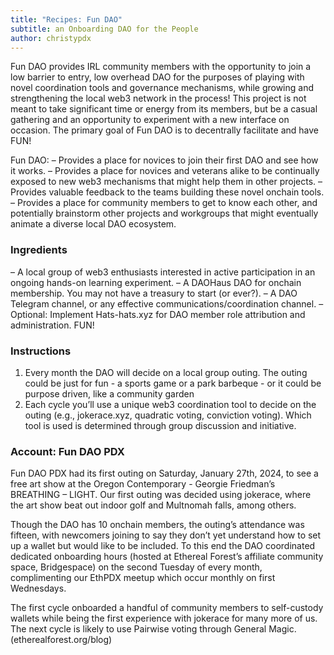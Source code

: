 ```yaml
---
title: "Recipes: Fun DAO"
subtitle: an Onboarding DAO for the People
author: christypdx
---
```

Fun DAO provides IRL community members with the opportunity to join a low barrier to entry, low overhead DAO for the purposes of playing with novel coordination tools and governance mechanisms, while growing and strengthening the local web3 network in the process! This project is not meant to take significant time or energy from its members, but be a casual gathering and an opportunity to experiment with a new interface on occasion. The primary goal of Fun DAO is to decentrally facilitate and have FUN!

Fun DAO:
– Provides a place for novices to join their first DAO and see how it works.
– Provides a place for novices and veterans alike to be continually exposed to new web3 mechanisms that might help them in other projects.
– Provides valuable feedback to the teams building these novel onchain tools.
– Provides a place for community members to get to know each other, and potentially brainstorm other projects and workgroups that might eventually animate a diverse local DAO ecosystem.

### Ingredients
– A local group of web3 enthusiasts interested in active participation in an ongoing hands-on learning experiment.
– A DAOHaus DAO for onchain membership. You may not have a treasury to start (or ever?).
– A DAO Telegram channel, or any effective communications/coordination channel.
– Optional: Implement Hats-hats.xyz for DAO member role attribution and administration. FUN!

### Instructions
1. Every month the DAO will decide on a local group outing. The outing could be just for fun - a sports game or a park barbeque - or it could be purpose driven, like a community garden
2. Each cycle you’ll use a unique web3 coordination tool to decide on the outing (e.g., jokerace.xyz, quadratic voting, conviction voting). Which tool is used is determined through group discussion and initiative.

### Account: Fun DAO PDX
Fun DAO PDX had its first outing on Saturday, January 27th, 2024, to see a free art show at the Oregon Contemporary - Georgie Friedman’s BREATHING – LIGHT. Our first outing was decided using jokerace, where the art show beat out indoor golf and Multnomah falls, among others.

Though the DAO has 10 onchain members, the outing’s attendance was fifteen, with newcomers joining to say they don’t yet understand how to set up a wallet but would like to be included. To this end the DAO coordinated dedicated onboarding hours (hosted at Ethereal Forest’s affiliate community space, Bridgespace) on the second Tuesday of every month, complimenting our EthPDX meetup which occur monthly on first Wednesdays.

The first cycle onboarded a handful of community members to self-custody wallets while being the first experience with jokerace for many more of us. The next cycle is likely to use Pairwise voting through General Magic. (etherealforest.org/blog)